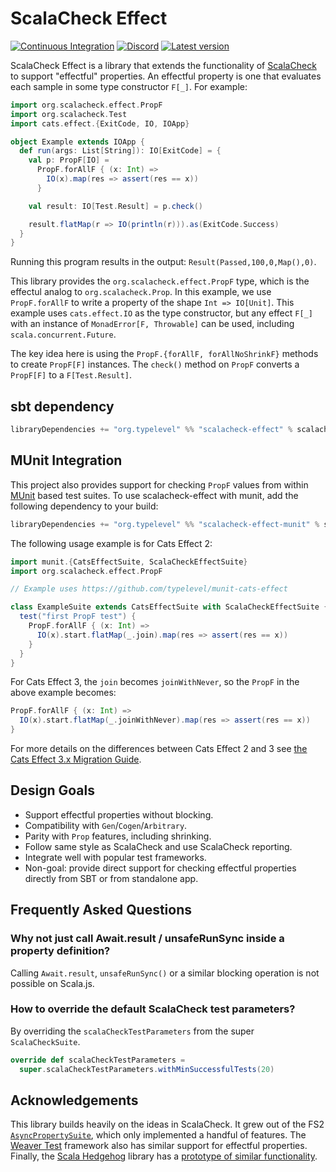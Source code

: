 # ScalaCheck Effect

[![Continuous Integration](https://github.com/typelevel/scalacheck-effect/workflows/Continuous%20Integration/badge.svg)](https://github.com/typelevel/scalacheck-effect/actions?query=workflow%3A%22Continuous+Integration%22)
[![Discord](https://img.shields.io/discord/632277896739946517.svg?label=&logo=discord&logoColor=ffffff&color=404244&labelColor=6A7EC2)](https://discord.gg/XF3CXcMzqD)
[![Latest version](https://index.scala-lang.org/typelevel/scalacheck-effect/scalacheck-effect/latest.svg?color=orange)](https://index.scala-lang.org/typelevel/scalacheck-effect/scalacheck-effect)


ScalaCheck Effect is a library that extends the functionality of [ScalaCheck](https://scalacheck.org) to support "effectful" properties. An effectful property is one that evaluates each sample in some type constructor `F[_]`. For example:

```scala
import org.scalacheck.effect.PropF
import org.scalacheck.Test
import cats.effect.{ExitCode, IO, IOApp}

object Example extends IOApp {
  def run(args: List[String]): IO[ExitCode] = {
    val p: PropF[IO] = 
      PropF.forAllF { (x: Int) =>
        IO(x).map(res => assert(res == x))
      }

    val result: IO[Test.Result] = p.check()

    result.flatMap(r => IO(println(r))).as(ExitCode.Success)
  }
}
```

Running this program results in the output: `Result(Passed,100,0,Map(),0)`.

This library provides the `org.scalacheck.effect.PropF` type, which is the effectul analog to `org.scalacheck.Prop`. In this example, we use `PropF.forAllF` to write a property of the shape `Int => IO[Unit]`. This example uses `cats.effect.IO` as the type constructor, but any effect `F[_]` with an instance of `MonadError[F, Throwable]` can be used, including `scala.concurrent.Future`.

The key idea here is using the `PropF.{forAllF, forAllNoShrinkF}` methods to create `PropF[F]` instances. The `check()` method on `PropF` converts a `PropF[F]` to a `F[Test.Result]`.

## sbt dependency

```scala
libraryDependencies += "org.typelevel" %% "scalacheck-effect" % scalacheckEffectVersion
```

## MUnit Integration

This project also provides support for checking `PropF` values from within [MUnit](https://scalameta.org/munit/) based test suites. To use scalacheck-effect with munit, add the following dependency to your build:

```scala
libraryDependencies += "org.typelevel" %% "scalacheck-effect-munit" % scalacheckEffectVersion % Test
```
The following usage example is for Cats Effect 2:

```scala
import munit.{CatsEffectSuite, ScalaCheckEffectSuite}
import org.scalacheck.effect.PropF

// Example uses https://github.com/typelevel/munit-cats-effect

class ExampleSuite extends CatsEffectSuite with ScalaCheckEffectSuite {
  test("first PropF test") {
    PropF.forAllF { (x: Int) =>
      IO(x).start.flatMap(_.join).map(res => assert(res == x))
    }
  }
}
```

For Cats Effect 3, the `join` becomes `joinWithNever`, so the `PropF` in the above example becomes:

```scala
PropF.forAllF { (x: Int) =>
  IO(x).start.flatMap(_.joinWithNever).map(res => assert(res == x))
}
```

For more details on the differences between Cats Effect 2 and 3 see
[the Cats Effect 3.x Migration Guide](https://typelevel.org/cats-effect/docs/migration-guide#exitcase-fiber).

## Design Goals

- Support effectful properties without blocking.
- Compatibility with `Gen`/`Cogen`/`Arbitrary`.
- Parity with `Prop` features, including shrinking.
- Follow same style as ScalaCheck and use ScalaCheck reporting.
- Integrate well with popular test frameworks.
- Non-goal: provide direct support for checking effectful properties directly from SBT or from standalone app.

## Frequently Asked Questions

### Why not just call Await.result / unsafeRunSync inside a property definition?

Calling `Await.result`, `unsafeRunSync()` or a similar blocking operation is not possible on Scala.js.

### How to override the default ScalaCheck test parameters?

By overriding the `scalaCheckTestParameters` from the super `ScalaCheckSuite`.

```scala
override def scalaCheckTestParameters =
  super.scalaCheckTestParameters.withMinSuccessfulTests(20)
```

## Acknowledgements

This library builds heavily on the ideas in ScalaCheck. It grew out of the FS2 [`AsyncPropertySuite`](https://github.com/functional-streams-for-scala/fs2/blob/48f7188ef2df959189f931a7bbb68df4cb81c82a/core/shared/src/test/scala/fs2/AsyncPropertySuite.scala), which only implemented a handful of features. The [Weaver Test](https://disneystreaming.github.io/weaver-test/) framework also has similar support for effectful properties. Finally, the [Scala Hedgehog](https://github.com/hedgehogqa/scala-hedgehog/) library has a [prototype of similar functionality](https://github.com/hedgehogqa/scala-hedgehog/pull/147).

